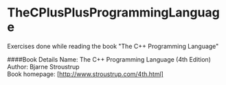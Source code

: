 TheCPlusPlusProgrammingLanguage
===============================

Exercises done while reading the book "The C++ Programming Language"

####Book Details
Name: The C++ Programming Language (4th Edition)  
Author: Bjarne Stroustrup  
Book homepage: [http://www.stroustrup.com/4th.html]  

